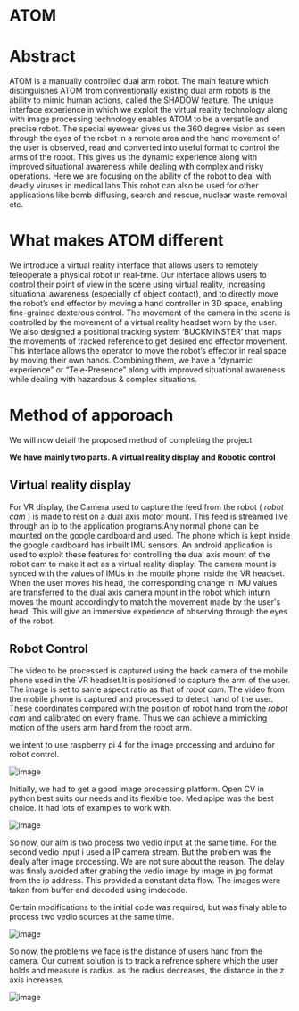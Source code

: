 # ATOM

# Abstract
ATOM is a manually controlled dual arm robot. The main feature which distinguishes ATOM from conventionally existing dual arm robots is the ability to mimic human actions, called the SHADOW feature. The unique interface experience in which we exploit the virtual reality technology along with image processing technology enables ATOM to be a versatile and precise robot. The special eyewear gives us the 360 degree vision as seen through the eyes of the robot in a remote area and the hand movement of the user is observed, read and converted into useful format to control the arms of the robot. This gives us the dynamic experience along with improved situational awareness while dealing with complex and risky operations. Here we are focusing on the ability of the robot to deal with deadly viruses in medical labs.This robot can also be used for other applications like bomb diffusing, search and rescue, nuclear waste removal etc.

# What makes ATOM different
We introduce a virtual reality interface that allows users to remotely teleoperate a physical robot in real-time. 
Our interface allows users to control their point of view in the scene using virtual reality, increasing situational awareness (especially of object contact), and to directly move the robot’s end effector by moving a hand controller in 3D space, enabling fine-grained dexterous control. 
The movement of the camera in the scene is controlled by the movement of a virtual reality headset worn by the user. We also designed a positional tracking system ‘BUCKMINSTER’ that maps the movements of tracked reference to get desired end effector movement. This interface allows the operator to move the robot’s effector in real space by moving their own hands. Combining them, we have a “dynamic experience” or “Tele-Presence” along with improved situational awareness while dealing with hazardous & complex situations.

# Method of apporoach
We will now detail the proposed method of completing the project

**We have mainly two parts. A virtual reality display and Robotic control**

## Virtual reality display ##
For VR display, the Camera used to capture the feed from the robot ( *robot cam* ) is made to rest on a dual axis motor mount. This feed is streamed live through an ip to the application programs.Any normal phone can be mounted on the google cardboard and used. The phone which is kept inside the google cardboard has inbuilt IMU sensors. An android application is used to exploit these features for controlling the dual axis mount of the robot cam to make it act as a virtual reality display.
The camera mount is synced with the values of IMUs in the mobile phone inside the VR headset. When the user moves his head, the corresponding change in IMU values are transferred to the dual axis camera mount in the robot which inturn moves the mount accordingly to match the movement made by the user's head. This will give an immersive experience of observing through the eyes of the robot.

## Robot Control ##
The video to be processed is captured using the back camera of the mobile phone used in the VR headset.It is positioned to capture the arm of the user. The image is set to same aspect ratio as that of *robot cam*. The video from the mobile phone is captured and processed to detect hand of the user. These coordinates compared with the position of robot hand from the *robot cam* and calibrated on every frame. Thus we can achieve a mimicking motion of the users arm hand from the robot arm.

we intent to use raspberry pi 4 for the image processing and arduino for robot control.

![image](https://user-images.githubusercontent.com/57059472/113100125-987aff00-9218-11eb-97cd-1f1705d5130d.png)


Initially, we had to get a good image processing platform. Open CV in python best suits our needs and its flexible too.
Mediapipe was the best choice. It had lots of examples to work with.


![image](https://user-images.githubusercontent.com/57059472/112523878-390a9280-8dc5-11eb-9ac4-e6f2336abd4d.png)



So now, our aim is two process two vedio input at the same time. For the second vedio input i used a IP camera stream. 
But the problem was the dealy after image processing. We are not sure about the reason. 
The delay was finaly avoided after grabing the vedio image by image in jpg format from the ip address. This provided a constant data flow. The images were taken from buffer and decoded using imdecode.

Certain modifications to the initial code was required, but was finaly able to process two vedio sources at the same time.

![image](https://user-images.githubusercontent.com/57059472/112524949-64da4800-8dc6-11eb-96cf-6e1cc856a016.png)
 

So now, the problems we face is the distance of users hand from the camera. Our current solution is to track a refrence sphere which the user holds and measure is radius. as the radius decreases, the distance in the z axis increases.



![image](https://user-images.githubusercontent.com/57059472/113100908-abda9a00-9219-11eb-8250-3a59160c0476.png)



